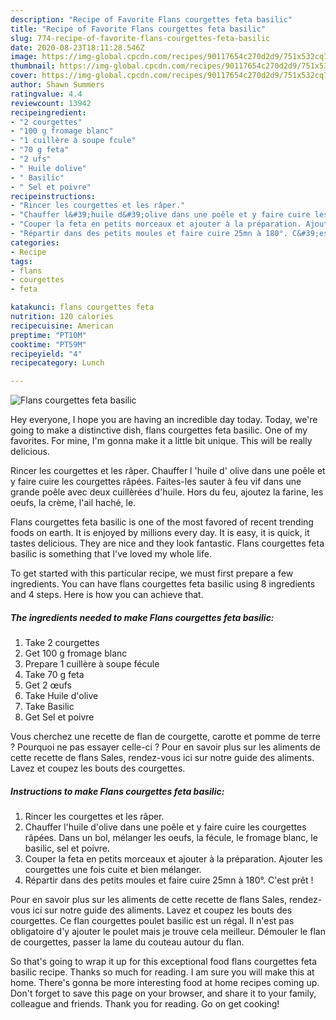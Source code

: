 ```yaml
---
description: "Recipe of Favorite Flans courgettes feta basilic"
title: "Recipe of Favorite Flans courgettes feta basilic"
slug: 774-recipe-of-favorite-flans-courgettes-feta-basilic
date: 2020-08-23T18:11:28.546Z
image: https://img-global.cpcdn.com/recipes/90117654c270d2d9/751x532cq70/flans-courgettes-feta-basilic-photo-principale-de-la-recette.jpg
thumbnail: https://img-global.cpcdn.com/recipes/90117654c270d2d9/751x532cq70/flans-courgettes-feta-basilic-photo-principale-de-la-recette.jpg
cover: https://img-global.cpcdn.com/recipes/90117654c270d2d9/751x532cq70/flans-courgettes-feta-basilic-photo-principale-de-la-recette.jpg
author: Shawn Summers
ratingvalue: 4.4
reviewcount: 13942
recipeingredient:
- "2 courgettes"
- "100 g fromage blanc"
- "1 cuillère à soupe fcule"
- "70 g feta"
- "2 ufs"
- " Huile dolive"
- " Basilic"
- " Sel et poivre"
recipeinstructions:
- "Rincer les courgettes et les râper."
- "Chauffer l&#39;huile d&#39;olive dans une poêle et y faire cuire les courgettes râpées. Dans un bol, mélanger les oeufs, la fécule, le fromage blanc, le basilic, sel et poivre."
- "Couper la feta en petits morceaux et ajouter à la préparation. Ajouter les courgettes une fois cuite et bien mélanger."
- "Répartir dans des petits moules et faire cuire 25mn à 180°. C&#39;est prêt !"
categories:
- Recipe
tags:
- flans
- courgettes
- feta

katakunci: flans courgettes feta 
nutrition: 120 calories
recipecuisine: American
preptime: "PT10M"
cooktime: "PT59M"
recipeyield: "4"
recipecategory: Lunch

---
```



![Flans courgettes feta basilic](https://img-global.cpcdn.com/recipes/90117654c270d2d9/751x532cq70/flans-courgettes-feta-basilic-photo-principale-de-la-recette.jpg)

Hey everyone, I hope you are having an incredible day today. Today, we're going to make a distinctive dish, flans courgettes feta basilic. One of my favorites. For mine, I'm gonna make it a little bit unique. This will be really delicious.

Rincer les courgettes et les râper. Chauffer l &#39;huile d&#39; olive dans une poêle et y faire cuire les courgettes râpées. Faites-les sauter à feu vif dans une grande poêle avec deux cuillèrées d&#39;huile. Hors du feu, ajoutez la farine, les oeufs, la crème, l&#39;ail haché, le.

Flans courgettes feta basilic is one of the most favored of recent trending foods on earth. It is enjoyed by millions every day. It is easy, it is quick, it tastes delicious. They are nice and they look fantastic. Flans courgettes feta basilic is something that I've loved my whole life.


To get started with this particular recipe, we must first prepare a few ingredients. You can have flans courgettes feta basilic using 8 ingredients and 4 steps. Here is how you can achieve that.

<!--inarticleads1-->

##### The ingredients needed to make Flans courgettes feta basilic:

1. Take 2 courgettes
1. Get 100 g fromage blanc
1. Prepare 1 cuillère à soupe fécule
1. Take 70 g feta
1. Get 2 œufs
1. Take  Huile d&#39;olive
1. Take  Basilic
1. Get  Sel et poivre


Vous cherchez une recette de flan de courgette, carotte et pomme de terre ? Pourquoi ne pas essayer celle-ci ? Pour en savoir plus sur les aliments de cette recette de flans Sales, rendez-vous ici sur notre guide des aliments. Lavez et coupez les bouts des courgettes. 

<!--inarticleads2-->

##### Instructions to make Flans courgettes feta basilic:

1. Rincer les courgettes et les râper.
1. Chauffer l&#39;huile d&#39;olive dans une poêle et y faire cuire les courgettes râpées. Dans un bol, mélanger les oeufs, la fécule, le fromage blanc, le basilic, sel et poivre.
1. Couper la feta en petits morceaux et ajouter à la préparation. Ajouter les courgettes une fois cuite et bien mélanger.
1. Répartir dans des petits moules et faire cuire 25mn à 180°. C&#39;est prêt !


Pour en savoir plus sur les aliments de cette recette de flans Sales, rendez-vous ici sur notre guide des aliments. Lavez et coupez les bouts des courgettes. Ce flan courgettes poulet basilic est un régal. Il n&#39;est pas obligatoire d&#39;y ajouter le poulet mais je trouve cela meilleur. Démouler le flan de courgettes, passer la lame du couteau autour du flan. 

So that's going to wrap it up for this exceptional food flans courgettes feta basilic recipe. Thanks so much for reading. I am sure you will make this at home. There's gonna be more interesting food at home recipes coming up. Don't forget to save this page on your browser, and share it to your family, colleague and friends. Thank you for reading. Go on get cooking!
